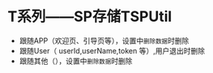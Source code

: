 # T系列——SP存储TSPUtil
   * 跟随APP（欢迎页、引导页等），设置中`删除数据`时删除
   * 跟随User（ userId,userName,token 等）,用户退出时删除
   * 跟随其他（），设置中`删除数据`时删除